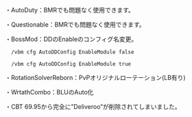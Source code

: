 ・AutoDuty：BMRでも問題なく使用できます。

・Questionable：BMRでも問題なく使用できます。

・BossMod：DDのEnableのコンフィグ名変更。

      /vbm cfg AutoDDConfig EnableModule false

      /vbm cfg AutoDDConfig EnableModule true

・RotationSolverReborn：PvPオリジナルローテーション(LB有り)

・WrtathCombo：BLUのAuto化

・CBT 69.95から完全に”Deliveroo”が削除されてしまいました。

